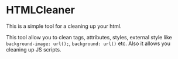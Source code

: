 # HTMLCleaner
This is a simple tool for a cleaning up your html.

This tool allow you to clean tags, attributes, styles, external style like `background-image: url();`, `background: url()` etc.
Also it allows you cleaning up JS scripts.
